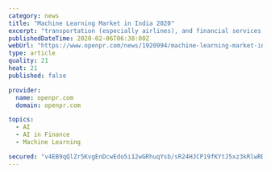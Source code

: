 ```yaml
---
category: news
title: "Machine Learning Market in India 2020"
excerpt: "transportation (especially airlines), and financial services companies operating in India. In 2018, this resulted in the creation of ~0.18 Mn to ~0.2 Mn new jobs, for professionals who have skills and expertise in machine learning applications. Now Get ..."
publishedDateTime: 2020-02-06T06:38:00Z
webUrl: "https://www.openpr.com/news/1920994/machine-learning-market-in-india-2020-with-top-key-players-like"
type: article
quality: 21
heat: 21
published: false

provider:
  name: openpr.com
  domain: openpr.com

topics:
  - AI
  - AI in Finance
  - Machine Learning

secured: "v4EB9qQlZr5KvgEnDcwEdo5i12wGRhuqYsb/sR24HJCP19fKYtJ5xz3kRlwRD+k+NXz5/8VngzIwEItn8x2krhGZW9TMCyTtCm4ychEJfSut5ka3AnVjn4uPazJ4dBigmpA8JGLbdtJhkZ4C3rQ9fXMS+PXDl4VhhpPR/20B5Pj9BD6BH1ZW8m/c6y6/lCDxQvsENSOigYkOnIkdAd2eTedLSoy5WLOtpzREcIrr5NgyCFsmEkGh5W+/9AXiXu1TNMHdGsXNKk8uH8BqGCPaT17B1ANModGZy3zp2uJLdzgLcGAcg3wb1pLj0oTmLsMe;TafE5N0BgW8l+8kVFgkCDA=="
---
```


